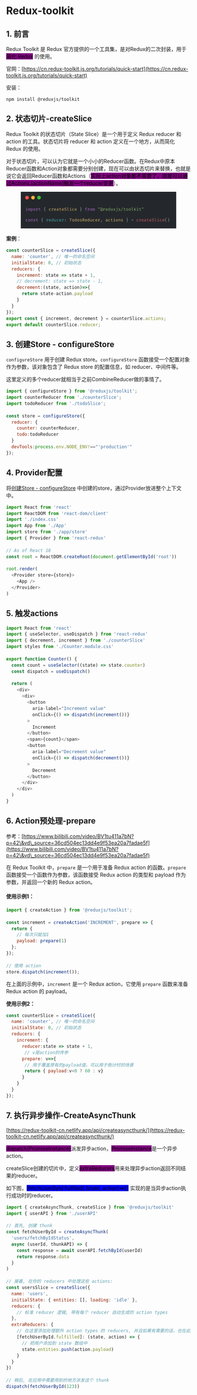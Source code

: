 # Redux-toolkit

## 1. 前言

Redux Toolkit 是 Redux 官方提供的一个工具集，是对Redux的二次封装，用于<mark style="background-color:purple;">简化 Redux</mark> 的使用。

官网：[https://cn.redux-toolkit.js.org/tutorials/quick-start](https://cn.redux-toolkit.js.org/tutorials/quick-start)

安装：

```
npm install @reduxjs/toolkit 
```

## 2. 状态切片-createSlice

Redux Toolkit 的状态切片（State Slice）是一个用于定义 Redux reducer 和 action 的工具。状态切片将 reducer 和 action 定义在一个地方，从而简化 Redux 的使用。

对于状态切片，可以认为它就是一个小小的Reducer函数。在Redux中原本Reducer函数和Action对象都需要分别创建，现在可以由状态切片来替换，也就是说它会返回Reducer函数和Actions（<mark style="background-color:purple;">实际上action对象都不需要了，直接可以通过Actions.\[actionName]触发一个reducer变更</mark>）。

<figure><img src="../../.gitbook/assets/截屏2024-09-18 22.53.23.png" alt=""><figcaption></figcaption></figure>

**案例**：

```javascript
const counterSlice = createSlice({
  name: 'counter', // 唯一的命名空间
  initialState: 0, // 初始状态
  reducers: {
    increment: state => state + 1,
    // decrement: state => state - 1,
    decrement:(state, action)=>{
      return state-action.payload
    }
  }
});
export const { increment, decrement } = counterSlice.actions;
export default counterSlice.reducer;
```

## 3. 创建Store - configureStore

`configureStore` 用于创建 Redux store。`configureStore` 函数接受一个配置对象作为参数，该对象包含了 Redux store 的配置信息，如 reducer、中间件等。

这里定义的多个reducer就相当于之前CombineReducer做的事情了。

```javascript
import { configureStore } from '@reduxjs/toolkit';
import counterReducer from './counterSlice';
import todoReducer from './todoSlice';

const store = configureStore({
  reducer: {
    counter: counterReducer,
    todo:todoReducer
  }
  devTools:process.env.NODE_ENV!=="'production'"
});
```

## 4. Provider配置

将[创建Store - configureStore](redux-toolkit.md#id-3.-chuang-jian-store-configurestore) 中创建的store，通过Provider放进整个上下文中。

```javascript
import React from 'react'
import ReactDOM from 'react-dom/client'
import './index.css'
import App from './App'
import store from './app/store'
import { Provider } from 'react-redux'

// As of React 18
const root = ReactDOM.createRoot(document.getElementById('root'))

root.render(
  <Provider store={store}>
    <App />
  </Provider>
)
```

## 5. 触发actions

```javascript
import React from 'react'
import { useSelector, useDispatch } from 'react-redux'
import { decrement, increment } from './counterSlice'
import styles from './Counter.module.css'

export function Counter() {
  const count = useSelector((state) => state.counter)
  const dispatch = useDispatch()

  return (
    <div>
      <div>
        <button
          aria-label="Increment value"
          onClick={() => dispatch(increment())}
        >
          Increment
        </button>
        <span>{count}</span>
        <button
          aria-label="Decrement value"
          onClick={() => dispatch(decrement())}
        >
          Decrement
        </button>
      </div>
    </div>
  )
}
```

## 6. Action预处理-prepare

参考：[https://www.bilibili.com/video/BV1tu411a7bN?p=42\&vd\_source=36cd504ec13dd4e9f53ea20a7fadae5f](https://www.bilibili.com/video/BV1tu411a7bN?p=42\&vd\_source=36cd504ec13dd4e9f53ea20a7fadae5f)

在 Redux Toolkit 中，`prepare` 是一个用于准备 Redux action 的函数。`prepare` 函数接受一个函数作为参数，该函数接受 Redux action 的类型和 payload 作为参数，并返回一个新的 Redux action。

#### 使用示例1：

```javascript
import { createAction } from '@reduxjs/toolkit';

const increment = createAction('INCREMENT', prepare => {
  return {
    // 每次只能加1
    payload: prepare(1)
  };
});

// 使用 action
store.dispatch(increment());

```

在上面的示例中，`increment` 是一个 Redux action，它使用 `prepare` 函数来准备 Redux action 的 payload。

**使用示例2：**

```javascript
const counterSlice = createSlice({
  name: 'counter', // 唯一的命名空间
  initialState: 0, // 初始状态
  reducers: {
    increment: {
      reducer:state => state + 1,
       // v是action的传参
      prepare: v=>{
       // 用于覆盖原有的payload值，可以用于倒计时的场景
       return { payload:v<0 ? 60 : v}
      }
    }
  }
});
```

## 7. 执行异步操作-CreateAsyncThunk

[https://redux-toolkit-cn.netlify.app/api/createasyncthunk/](https://redux-toolkit-cn.netlify.app/api/createasyncthunk/)

<mark style="background-color:purple;">dispatch(PromiseInstance)</mark>派发异步action，<mark style="background-color:purple;">PromiseInstance</mark>是一个异步action。

createSlice创建的切片中，定义<mark style="background-color:purple;">extraReducers</mark>用来处理异步action返回不同结果的reducer。

如下图，<mark style="background-color:blue;">\[fetchUserById.fulfilled]:(state, action)=>{}</mark> 实现的是当异步action执行成功时的reducer。

```javascript
import { createAsyncThunk, createSlice } from '@reduxjs/toolkit'
import { userAPI } from './userAPI'

// 首先, 创建 thunk
const fetchUserById = createAsyncThunk(
  'users/fetchByIdStatus',
  async (userId, thunkAPI) => {
    const response = await userAPI.fetchById(userId)
    return response.data
  }
)

// 接着, 在你的 reducers 中处理这些 actions:
const usersSlice = createSlice({
  name: 'users',
  initialState: { entities: [], loading: 'idle' },
  reducers: {
    // 标准 reducer 逻辑, 带有每个 reducer 自动生成的 action types
  },
  extraReducers: {
    // 在这里添加处理额外 action types 的 reducers, 并且如果有需要的话，也在此处理加载状态
    [fetchUserById.fulfilled]: (state, action) => {
      // 把用户添加到 state 数组中
      state.entities.push(action.payload)
    }
  }
})

// 稍后, 在应用中需要用到的地方派发这个 thunk
dispatch(fetchUserById(123))
```
